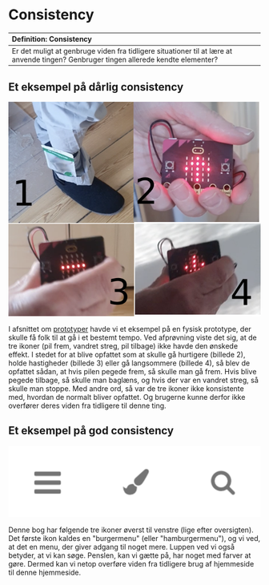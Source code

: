 # Consistency

|Definition: Consistency|
:-|
|Er det muligt at genbruge viden fra tidligere situationer til at lære at anvende tingen? Genbruger tingen allerede kendte elementer?|

## Et eksempel på dårlig consistency
![Dårlig consistency](./assets/fysiskprototype.png)

I afsnittet om [prototyper](prototyper.md#fysiske-prototyper) havde vi et eksempel på en fysisk prototype, der skulle få folk til at gå i et bestemt tempo. Ved afprøvning viste det sig, at de tre ikoner (pil frem, vandret streg, pil tilbage) ikke havde den ønskede effekt. I stedet for at blive opfattet som at skulle gå hurtigere (billede 2), holde hastigheder (billede 3) eller gå langsommere (billede 4), så blev de opfattet sådan, at hvis pilen pegede frem, så skulle man gå frem. Hvis blive pegede tilbage, så skulle man baglæns, og hvis der var en vandret streg, så skulle man stoppe. Med andre ord, så var de tre ikoner ikke konsistente med, hvordan de normalt bliver opfattet. Og brugerne kunne derfor ikke overfører deres viden fra tidligere til denne ting.

## Et eksempel på god consistency
![God consistency](./assets/consistency-good.png)

Denne bog har følgende tre ikoner øverst til venstre (lige efter oversigten). Det første ikon kaldes en "burgermenu" (eller "hamburgermenu"), og vi ved, at det en menu, der giver adgang til noget mere. Luppen ved vi også betyder, at vi kan søge. Penslen, kan vi gætte på, har noget med farver at gøre. Dermed kan vi netop overføre viden fra tidligere brug af hjemmeside til denne hjemmeside.